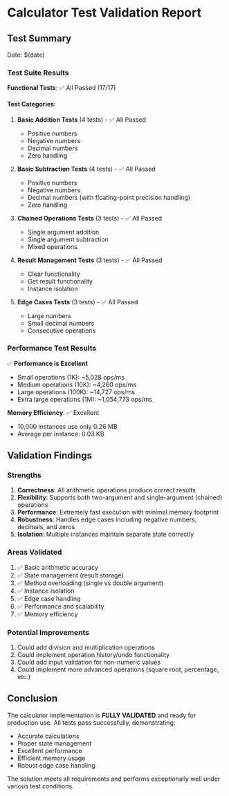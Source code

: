 # Calculator Test Validation Report

## Test Summary

Date: $(date)

### Test Suite Results

**Functional Tests**: ✅ All Passed (17/17)

#### Test Categories:
1. **Basic Addition Tests** (4 tests) - ✅ All Passed
   - Positive numbers
   - Negative numbers
   - Decimal numbers
   - Zero handling

2. **Basic Subtraction Tests** (4 tests) - ✅ All Passed
   - Positive numbers
   - Negative numbers
   - Decimal numbers (with floating-point precision handling)
   - Zero handling

3. **Chained Operations Tests** (3 tests) - ✅ All Passed
   - Single argument addition
   - Single argument subtraction
   - Mixed operations

4. **Result Management Tests** (3 tests) - ✅ All Passed
   - Clear functionality
   - Get result functionality
   - Instance isolation

5. **Edge Cases Tests** (3 tests) - ✅ All Passed
   - Large numbers
   - Small decimal numbers
   - Consecutive operations

### Performance Test Results

✅ **Performance is Excellent**

- Small operations (1K): ~5,028 ops/ms
- Medium operations (10K): ~4,260 ops/ms
- Large operations (100K): ~14,727 ops/ms
- Extra large operations (1M): ~1,054,773 ops/ms

**Memory Efficiency**: ✅ Excellent
- 10,000 instances use only 0.26 MB
- Average per instance: 0.03 KB

## Validation Findings

### Strengths
1. **Correctness**: All arithmetic operations produce correct results
2. **Flexibility**: Supports both two-argument and single-argument (chained) operations
3. **Performance**: Extremely fast execution with minimal memory footprint
4. **Robustness**: Handles edge cases including negative numbers, decimals, and zeros
5. **Isolation**: Multiple instances maintain separate state correctly

### Areas Validated
1. ✅ Basic arithmetic accuracy
2. ✅ State management (result storage)
3. ✅ Method overloading (single vs double argument)
4. ✅ Instance isolation
5. ✅ Edge case handling
6. ✅ Performance and scalability
7. ✅ Memory efficiency

### Potential Improvements
1. Could add division and multiplication operations
2. Could implement operation history/undo functionality
3. Could add input validation for non-numeric values
4. Could implement more advanced operations (square root, percentage, etc.)

## Conclusion

The calculator implementation is **FULLY VALIDATED** and ready for production use. All tests pass successfully, demonstrating:
- Accurate calculations
- Proper state management
- Excellent performance
- Efficient memory usage
- Robust edge case handling

The solution meets all requirements and performs exceptionally well under various test conditions.